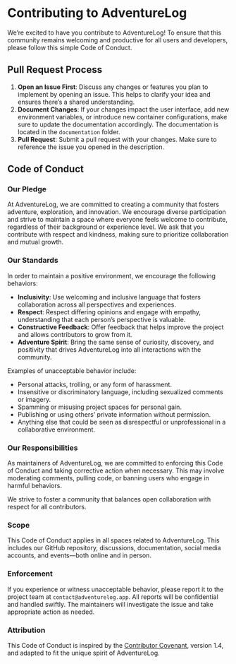 # Contributing to AdventureLog

We’re excited to have you contribute to AdventureLog! To ensure that this community remains welcoming and productive for all users and developers, please follow this simple Code of Conduct.

## Pull Request Process

1. **Open an Issue First**: Discuss any changes or features you plan to implement by opening an issue. This helps to clarify your idea and ensures there’s a shared understanding.
2. **Document Changes**: If your changes impact the user interface, add new environment variables, or introduce new container configurations, make sure to update the documentation accordingly. The documentation is located in the `documentation` folder.
3. **Pull Request**: Submit a pull request with your changes. Make sure to reference the issue you opened in the description.

## Code of Conduct

### Our Pledge

At AdventureLog, we are committed to creating a community that fosters adventure, exploration, and innovation. We encourage diverse participation and strive to maintain a space where everyone feels welcome to contribute, regardless of their background or experience level. We ask that you contribute with respect and kindness, making sure to prioritize collaboration and mutual growth.

### Our Standards

In order to maintain a positive environment, we encourage the following behaviors:

- **Inclusivity**: Use welcoming and inclusive language that fosters collaboration across all perspectives and experiences.
- **Respect**: Respect differing opinions and engage with empathy, understanding that each person’s perspective is valuable.
- **Constructive Feedback**: Offer feedback that helps improve the project and allows contributors to grow from it.
- **Adventure Spirit**: Bring the same sense of curiosity, discovery, and positivity that drives AdventureLog into all interactions with the community.

Examples of unacceptable behavior include:

- Personal attacks, trolling, or any form of harassment.
- Insensitive or discriminatory language, including sexualized comments or imagery.
- Spamming or misusing project spaces for personal gain.
- Publishing or using others’ private information without permission.
- Anything else that could be seen as disrespectful or unprofessional in a collaborative environment.

### Our Responsibilities

As maintainers of AdventureLog, we are committed to enforcing this Code of Conduct and taking corrective action when necessary. This may involve moderating comments, pulling code, or banning users who engage in harmful behaviors.

We strive to foster a community that balances open collaboration with respect for all contributors.

### Scope

This Code of Conduct applies in all spaces related to AdventureLog. This includes our GitHub repository, discussions, documentation, social media accounts, and events—both online and in person.

### Enforcement

If you experience or witness unacceptable behavior, please report it to the project team at `contact@adventurelog.app`. All reports will be confidential and handled swiftly. The maintainers will investigate the issue and take appropriate action as needed.

### Attribution

This Code of Conduct is inspired by the [Contributor Covenant](http://contributor-covenant.org), version 1.4, and adapted to fit the unique spirit of AdventureLog.
